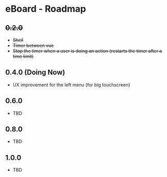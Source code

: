 eBoard - Roadmap
=================

## ~~0.2.0~~ 

* ~~Shell~~
* ~~Timer between vue~~
* ~~Stop the timer when a user is doing an action (restarts the timer after a time limit)~~

## 0.4.0 (Doing Now)

* UX improvement for the left menu (for big touchscreen)

## 0.6.0

* TBD

## 0.8.0

* TBD

## 1.0.0

* TBD